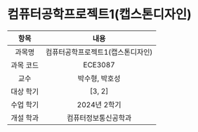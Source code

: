 # 컴퓨터공학프로젝트1(캡스톤디자인)
| 항목 | 내용 |
| :-: | :-: |
| 과목명 | 컴퓨터공학프로젝트1(캡스톤디자인) |
| 과목 코드 | ECE3087 |
| 교수 | 박수형, 박호성 |
| 대상 학기 | [3, 2] |
| 수업 학기 | 2024년 2학기 |
| 개설 학과 | 컴퓨터정보통신공학과 |
